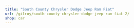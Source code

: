 ```yaml
---
title: "South County Chrysler Dodge Jeep Ram Fiat"
url: /gilroy/south-county-chrysler-dodge-jeep-ram-fiat-2/
shop: car
---
```

